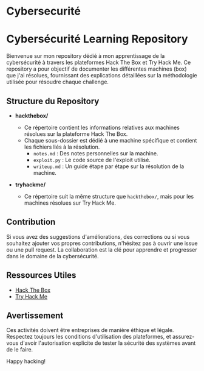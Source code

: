# Cybersecurité

# Cybersécurité Learning Repository

Bienvenue sur mon repository dédié à mon apprentissage de la cybersécurité à travers les plateformes Hack The Box et Try Hack Me. Ce repository a pour objectif de documenter les différentes machines (box) que j'ai résolues, fournissant des explications détaillées sur la méthodologie utilisée pour résoudre chaque challenge.

## Structure du Repository

- **hackthebox/**
  - Ce répertoire contient les informations relatives aux machines résolues sur la plateforme Hack The Box.
  - Chaque sous-dossier est dédié à une machine spécifique et contient les fichiers liés à la résolution.
    - `notes.md` : Des notes personnelles sur la machine.
    - `exploit.py` : Le code source de l'exploit utilisé.
    - `writeup.md` : Un guide étape par étape sur la résolution de la machine.

- **tryhackme/**
  - Ce répertoire suit la même structure que `hackthebox/`, mais pour les machines résolues sur Try Hack Me.

## Contribution

Si vous avez des suggestions d'améliorations, des corrections ou si vous souhaitez ajouter vos propres contributions, n'hésitez pas à ouvrir une issue ou une pull request. La collaboration est la clé pour apprendre et progresser dans le domaine de la cybersécurité.

## Ressources Utiles

- [Hack The Box](https://www.hackthebox.eu/)
- [Try Hack Me](https://tryhackme.com/)

## Avertissement

Ces activités doivent être entreprises de manière éthique et légale. Respectez toujours les conditions d'utilisation des plateformes, et assurez-vous d'avoir l'autorisation explicite de tester la sécurité des systèmes avant de le faire.

Happy hacking!
